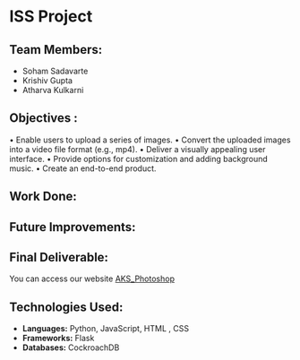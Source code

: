 # ISS Project

## Team Members:
- Soham Sadavarte
- Krishiv Gupta
- Atharva Kulkarni

## Objectives :
• Enable users to upload a series of images.
• Convert the uploaded images into a video file format (e.g., mp4).
• Deliver a visually appealing user interface.
• Provide options for customization and adding background music.
• Create an end-to-end product.

## Work Done:


## Future Improvements:


## Final Deliverable:
You can access our website [AKS_Photoshop](https://iss-final.onrender.com)

## Technologies Used:
- **Languages:** Python, JavaScript, HTML , CSS
- **Frameworks:** Flask 
- **Databases:** CockroachDB


